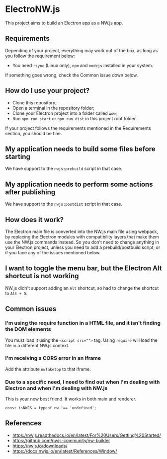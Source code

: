# ElectroNW.js
This project aims to build an Electron app as a NW.js app.

## Requirements
Depending of your project, everything may work out of the box, as long as you follow the requirement below:
- You need `rsync` (Linux only), `npm` and `nodejs` installed in your system.

If something goes wrong, check the Common issue down below.

## How do I use your project?
- Clone this repository;
- Open a terminal in the repository folder;
- Clone your Electron project into a folder called `www`;
- Run `npm run start` or `npm run dist` in this project root folder.

If your project follows the requirements mentioned in the Requirements section, you should be fine.

## My application needs to build some files before starting
We have support to the `nwjs:prebuild` script in that case.

## My application needs to perform some actions after publishing
We have support to the `nwjs:postdist` script in that case.

## How does it work?
The Electron main file is converted into the NW.js main file using webpack, by replacing the Electron modules with compatibility layers that make them use the NW.js commands instead. So you don't need to change anything in your Electron project, unless you need to add a prebuild/postbuild script, or if you face any of the issues mentioned below.

## I want to toggle the menu bar, but the Electron Alt shortcut is not working
NW.js didn't support adding an `Alt` shortcut, so had to change the shortcut to `Alt + D`.

## Common issues

### I'm using the require function in a HTML file, and it isn't finding the DOM elements
You must load it using the `<script src="">` tag. Using `require` will load the file in a different NW.js context.

### I'm receiving a CORS error in an iframe
Add the attribute `nwfaketop` to that iframe.

### Due to a specific need, I need to find out when I'm dealing with Electron and when I'm dealing with NW.js
This is your new best friend. It works in both main and renderer.
```
const isNWJS = typeof nw !== 'undefined';
```

## References
- https://nwjs.readthedocs.io/en/latest/For%20Users/Getting%20Started/
- https://github.com/nwjs-community/nw-builder
- https://nwjs.io/downloads/
- https://docs.nwjs.io/en/latest/References/Window/

